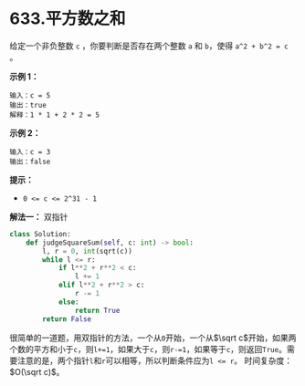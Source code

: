 # 633.平方数之和

给定一个非负整数 `c` ，你要判断是否存在两个整数 `a` 和 `b`，使得 `a^2 + b^2 = c` 。

**示例 1：**

```apach
输入：c = 5
输出：true
解释：1 * 1 + 2 * 2 = 5
```

**示例 2：**

```apach
输入：c = 3
输出：false
```

**提示：**

- `0 <= c <= 2^31 - 1`

**解法一：** 双指针

```python
class Solution:
    def judgeSquareSum(self, c: int) -> bool:
        l, r = 0, int(sqrt(c))
        while l <= r:
            if l**2 + r**2 < c:
                l += 1
            elif l**2 + r**2 > c:
                r -= 1
            else:
                return True
        return False
```

很简单的一道题，用双指针的方法，一个从`0`开始，一个从$\sqrt c$开始，如果两个数的平方和小于`c`，则`l+=1`，如果大于`c`，则`r-=1`，如果等于`c`，则返回`True`。需要注意的是，两个指针`l`和`r`可以相等，所以判断条件应为`l <= r`。
时间复杂度：$O(\sqrt c)$。
